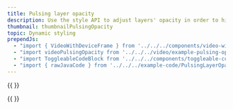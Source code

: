```yaml
---
title: Pulsing layer opacity
description: Use the style API to adjust layers' opacity in order to highlight data. Los Angeles' parks, hotels, and attractions are displayed in this example.
thumbnail: thumbnailPulsingOpacity
topic: Dynamic styling
prependJs:
  - "import { VideoWithDeviceFrame } from '../../../components/video-with-device-frame'"
  - "import videoPulsingOpacity from '../../../video/example-pulsing-opacity.mp4'"
  - "import ToggleableCodeBlock from '../../../components/toggleable-code-block'"
  - "import { rawJavaCode } from '../../../example-code/PulsingLayerOpacityColorActivity.js'"
---
```


{{
  <VideoWithDeviceFrame 
    videoFile={videoPulsingOpacity}
    rotation="horizontal"
    device="pixel-2"
  />
}}

<!-- Any notes about this example would go here.  -->

{{
  <ToggleableCodeBlock 
    java={rawJavaCode}
  />
}}
